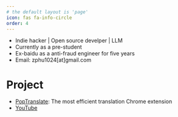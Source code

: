 ```yaml
---
# the default layout is 'page'
icon: fas fa-info-circle
order: 4
---
```


+ Indie hacker \| Open source develper \| LLM
+ Currently as a pre-student
+ Ex-baidu as a anti-fraud engineer for five years
+ Email: zphu1024[at]gmail.com


# Project

+ [PopTranslate](https://github.com/wa008/PopTranslate): The most efficient translation Chrome extension
+ [YouTube](https://www.youtube.com/@Wanderer1024/videos)